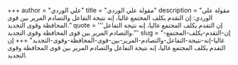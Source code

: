 +++
author = "علي الوردي"
title = "مقولة علي الوردي"
description = "مقولة علي الوردي: إن التقدم يكلف المجتمع غاليا، إنه نتيجة التفاعل والتصادم المرير بين قوى المحافظة وقوى التجديد."
quote = '''إن التقدم يكلف المجتمع غاليا، إنه نتيجة التفاعل والتصادم المرير بين قوى المحافظة وقوى التجديد.'''
slug = "إن-التقدم-يكلف-المجتمع-غاليا-إنه-نتيجة-التفاعل-والتصادم-المرير-بين-قوى-المحافظة-وقوى-التجديد"
+++
إن التقدم يكلف المجتمع غاليا، إنه نتيجة التفاعل والتصادم المرير بين قوى المحافظة وقوى التجديد.
